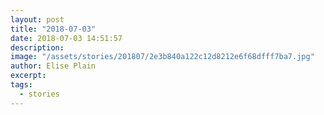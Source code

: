 ```yaml
---
layout: post
title: "2018-07-03"
date: 2018-07-03 14:51:57
description: 
image: "/assets/stories/201807/2e3b840a122c12d8212e6f68dfff7ba7.jpg"
author: Elise Plain
excerpt: 
tags: 
  - stories
---
```



<p></p>
